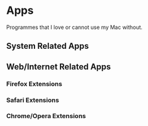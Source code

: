 # Apps

Programmes that I love or cannot use my Mac without.

## System Related Apps

## Web/Internet Related Apps

### Firefox Extensions

### Safari Extensions

### Chrome/Opera Extensions

